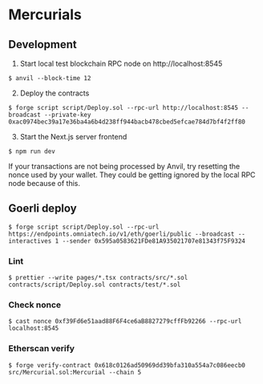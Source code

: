 # Mercurials

## Development
1. Start local test blockchain RPC node on http://localhost:8545 
  ```
  $ anvil --block-time 12
  ```
2. Deploy the contracts
  ```
  $ forge script script/Deploy.sol --rpc-url http://localhost:8545 --broadcast --private-key 0xac0974bec39a17e36ba4a6b4d238ff944bacb478cbed5efcae784d7bf4f2ff80
  ```
3. Start the Next.js server frontend
  ```
  $ npm run dev
  ```
If your transactions are not being processed by Anvil, try resetting the nonce used by your wallet.  They could be getting ignored by the local RPC node because of this.

## Goerli deploy

```
$ forge script script/Deploy.sol --rpc-url https://endpoints.omniatech.io/v1/eth/goerli/public --broadcast --interactives 1 --sender 0x595a0583621FDe81A935021707e81343f75F9324
```

### Lint
```
$ prettier --write pages/*.tsx contracts/src/*.sol contracts/script/Deploy.sol contracts/test/*.sol
```

### Check nonce
```
$ cast nonce 0xf39Fd6e51aad88F6F4ce6aB8827279cffFb92266 --rpc-url localhost:8545
```

### Etherscan verify
```
$ forge verify-contract 0x618c0126ad50969dd39bfa310a554a7c086eecb0 src/Mercurial.sol:Mercurial --chain 5
```

